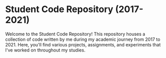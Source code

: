# Student Code Repository (2017-2021)

Welcome to the Student Code Repository! This repository houses a collection of code written by me during my academic journey from 2017 to 2021. Here, you'll find various projects, assignments, and experiments that I've worked on throughout my studies.